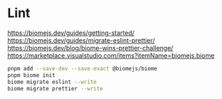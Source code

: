 # Lint

https://biomejs.dev/guides/getting-started/
https://biomejs.dev/guides/migrate-eslint-prettier/
https://biomejs.dev/blog/biome-wins-prettier-challenge/
https://marketplace.visualstudio.com/items?itemName=biomejs.biome

```bash
pnpm add --save-dev --save-exact @biomejs/biome
pnpm biome init
biome migrate eslint --write
biome migrate prettier --write
```